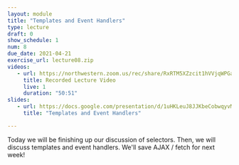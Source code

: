 ```yaml
---
layout: module
title: "Templates and Event Handlers"
type: lecture
draft: 0
show_schedule: 1
num: 8
due_date: 2021-04-21
exercise_url: lecture08.zip
videos: 
   - url: https://northwestern.zoom.us/rec/share/RxRTM5XZzcit1hVVjqWPGaZqk31d_0hfjv-4-T_E08KJUfBwY8izOpxogKNfbEnG.VUrs_cc1HZPJUojs
     title: Recorded Lecture Video
     live: 1
     duration: "50:51"
slides:
   - url: https://docs.google.com/presentation/d/1uHKLeuJ8JJKbeCobwqyvMNkQgFaz3p-tEbQf4oY3TZc/edit?usp=sharing
     title: "Templates and Event Handlers"

---
```


Today we will be finishing up our discussion of selectors. Then, we will discuss templates and event handlers. We'll save AJAX / fetch for next week!